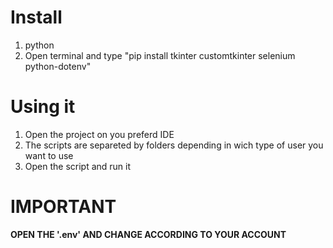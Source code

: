 # Install
1. python
2. Open terminal and type "pip install tkinter customtkinter selenium python-dotenv"

# Using it 
1. Open the project on you preferd IDE 
2. The scripts are separeted by folders depending in wich type of user you want to use
3. Open the script and run it

# IMPORTANT 
**OPEN THE '.env' AND CHANGE ACCORDING TO YOUR ACCOUNT**

